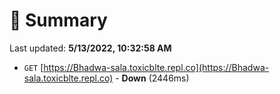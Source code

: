 # 📖 Summary
Last updated: **5/13/2022, 10:32:58 AM**

- `GET` [https://Bhadwa-sala.toxicblte.repl.co](https://Bhadwa-sala.toxicblte.repl.co) - **Down** (2446ms)
